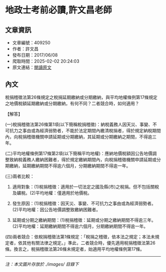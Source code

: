 # 地政士考前必讀,許文昌老師

## 文章資訊
- 文章編號：409250
- 作者：許文昌
- 發布日期：2017/06/08
- 爬取時間：2025-02-02 20:24:03
- 原文連結：[閱讀原文](https://real-estate.get.com.tw/Columns/detail.aspx?no=409250)

## 內文
稅捐稽徵法第26條規定之稅捐延期繳納或分期繳納，與平均地權條例第17條規定之地價稅額延期繳納或分期繳納，有何不同？二者競合時，如何適用？

【解答】

(一)稅捐稽徵法第26條第1項(以下簡稱稅捐稽徵)：納稅義務人因天災、事變、不可抗力之事由或為經濟弱勢者，不能於法定期間內繳清稅捐者，得於規定納稅期間內，向稅捐稽徵機關申請延期或分期繳納，其延期或分期繳納之期間，不得逾三年。

(二)平均地權條例第17條第2項(以下簡稱平均地權)：應納地價稅額因公告地價調整致納稅義務人繳納困難者，得於規定繳納期間內，向稅捐稽徵機關申請延期或分期繳納，延期繳納期間不得逾六個月，分期繳納期間不得逾一年。

(三)兩者比較：

1. 適用對象：(1)稅捐稽徵：適用於一切法定之國及縣(市)之稅捐。但不包括關稅及礦稅。(2)平均地權：僅適用於地價稅。

2. 發生原因：(1)稅捐稽徵：因天災、事變、不可抗力之事由或為經濟弱勢者。(2)平均地權：因公告地價調整致繳納困難者。

3. 延期或分期之繳納期間：(1)稅捐稽徵：延期或分期之繳納期間不得逾三年。(2)平均地權：延期繳納期間不得逾六個月，分期繳納期間不得逾一年。

(四)兩者競合：依稅捐稽徵法第1條規定：「稅捐之稽徵，依本法之規定；本法未規定者，依其他有關法律之規定。」準此，二者競合時，優先適用稅捐稽徵法第26條。換言之，稅捐稽徵法第26條未規定者，始適用平均地權條例第17條。

---
*注：本文圖片存放於 ./images/ 目錄下*
